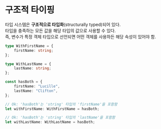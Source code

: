 # 구조적 타이핑
타입 시스템은 **구조적으로 타입화**(structurally typed)되어 있다.  
타입을 충족하는 모든 값을 해당 타입의 값으로 사용할 수 있다.  
즉, 변수가 특정 객체 타입으로 선언되면 어떤 객체를 사용하든 해당 속성이 있어야 함.
```typescript
type WithFirstName = {
    firstName: string;
};

type WithLastName = {
    lastName: string;
};

const hasBoth = {
    firstName: "Lucille",
    lastName: "Clifton",
};

// Ok: 'hasBoth'는 'string' 타입의 'firstName'을 포함함
let withFirstName: WithFirstName = hasBoth;

// Ok: 'hasBoth'는 'string' 타입의 'lastName'을 포함함
let withLastName: WithLastName = hasBoth;
```